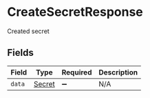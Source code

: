 # CreateSecretResponse

Created secret


## Fields

| Field                                   | Type                                    | Required                                | Description                             |
| --------------------------------------- | --------------------------------------- | --------------------------------------- | --------------------------------------- |
| `data`                                  | [Secret](../../models/shared/Secret.md) | :heavy_minus_sign:                      | N/A                                     |